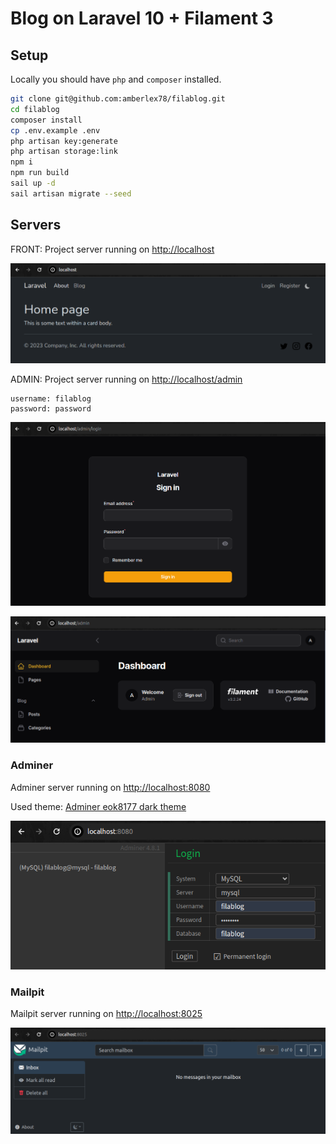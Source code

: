 # Blog on Laravel 10 + Filament 3

## Setup

Locally you should have `php` and `composer` installed.

```bash
git clone git@github.com:amberlex78/filablog.git
cd filablog
composer install
cp .env.example .env
php artisan key:generate
php artisan storage:link
npm i
npm run build
sail up -d
sail artisan migrate --seed
```

## Servers

FRONT: Project server running on [http://localhost](http://localhost)

![](./art/10-localhost.png)

ADMIN: Project server running on  [http://localhost/admin](http://localhost/admin)

```
username: filablog
password: password
```

![](./art/20-localhost-admin-login.png)

![](./art/30-localhost-admin-dashboard.png)

### Adminer

Adminer server running on [http://localhost:8080](http://localhost:8080)

Used theme: [Adminer eok8177 dark theme](https://github.com/eok8177/adminer.css)


![](./art/01-adminer.png)

### Mailpit

Mailpit server running on [http://localhost:8025](http://localhost:8025)

![](./art/02-mailpit.png)
